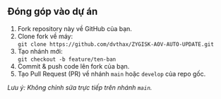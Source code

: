 ## Đóng góp vào dự án

1. Fork repository này về GitHub của bạn.
2. Clone fork về máy:  
   `git clone https://github.com/dvthax/ZYGISK-AOV-AUTO-UPDATE.git`
3. Tạo nhánh mới:  
   `git checkout -b feature/ten-ban`
4. Commit & push code lên fork của bạn.
5. Tạo Pull Request (PR) về nhánh `main` hoặc `develop` của repo gốc.

*Lưu ý: Không chỉnh sửa trực tiếp trên nhánh `main`.*
